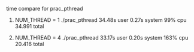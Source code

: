 time compare for prac_pthread

1. NUM_THREAD = 1
./prac_pthread  34.48s user 0.27s system 99% cpu 34.991 total

2. NUM_THREAD = 4
./prac_pthread  33.17s user 0.20s system 163% cpu 20.416 total